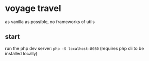 # voyage travel

as vanilla as possible, no frameworks of utils

## start

run the php dev server: `php -S localhost:8080` (requires php cli to be installed locally)
